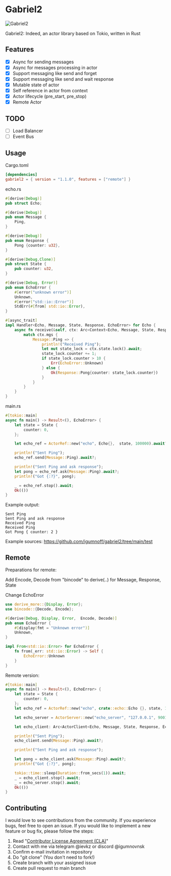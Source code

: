 # Gabriel2

![Gabriel2](https://github.com/igumnoff/gabriel2/raw/HEAD/logo.png)

Gabriel2: Indeed, an actor library based on Tokio, written in Rust

## Features

- [x] Async for sending messages
- [x] Async for messages processing in actor
- [x] Support messaging like send and forget 
- [x] Support messaging like send and wait response
- [x] Mutable state of actor
- [x] Self reference in actor from context
- [x] Actor lifecycle (pre_start, pre_stop)
- [x] Remote Actor

## TODO
- [ ] Load Balancer
- [ ] Event Bus

## Usage

Cargo.toml

```toml
[dependencies]
gabriel2 = { version = "1.1.0", features = ["remote"] }
```

echo.rs

```rust
#[derive(Debug)]
pub struct Echo;

#[derive(Debug)]
pub enum Message {
    Ping,
}

#[derive(Debug)]
pub enum Response {
    Pong {counter: u32},
}

#[derive(Debug,Clone)]
pub struct State {
    pub counter: u32,
}

#[derive(Debug, Error)]
pub enum EchoError {
    #[error("unknown error")]
    Unknown,
    #[error("std::io::Error")]
    StdErr(#[from] std::io::Error),
}

#[async_trait]
impl Handler<Echo, Message, State, Response, EchoError> for Echo {
    async fn receive(&self, ctx: Arc<Context<Echo, Message, State, Response, EchoError>>) -> Result<Response, EchoError> {
        match ctx.mgs {
            Message::Ping => {
                println!("Received Ping");
                let mut state_lock = ctx.state.lock().await;
                state_lock.counter += 1;
                if state_lock.counter > 10 {
                    Err(EchoError::Unknown)
                } else {
                    Ok(Response::Pong{counter: state_lock.counter})
                }
            }
        }
    }
}
```

main.rs

```rust
#[tokio::main]
async fn main() -> Result<(), EchoError> {
    let state = State {
        counter: 0,
    };

    let echo_ref = ActorRef::new("echo", Echo{},  state, 100000).await?;

    println!("Sent Ping");
    echo_ref.send(Message::Ping).await?;

    println!("Sent Ping and ask response");
    let pong = echo_ref.ask(Message::Ping).await?;
    println!("Got {:?}", pong);

    _ = echo_ref.stop().await;
    Ok(())
}
```

Example output:

```text 
Sent Ping
Sent Ping and ask response
Received Ping
Received Ping
Got Pong { counter: 2 }
```

Example sources: https://github.com/igumnoff/gabriel2/tree/main/test


## Remote 

Preparations for remote:

Add Encode, Decode from "bincode" to derive(..) for Message, Response, State

Change EchoError
```rust
use derive_more::{Display, Error};
use bincode::{Decode, Encode};

#[derive(Debug, Display, Error,  Encode, Decode)]
pub enum EchoError {
    #[display(fmt = "Unknown error")]
    Unknown,
}

impl From<std::io::Error> for EchoError {
    fn from(_err: std::io::Error) -> Self {
        EchoError::Unknown
    }
}
```
Remote version:

```rust
#[tokio::main]
async fn main() -> Result<(), EchoError> {
    let state = State {
        counter: 0,
    };
    let echo_ref = ActorRef::new("echo", crate::echo::Echo {}, state, 100000).await?;

    let echo_server = ActorServer::new("echo_server", "127.0.0.1", 9001, echo_ref).await?;

    let echo_client: Arc<ActorClient<Echo, Message, State, Response, EchoError >> = ActorClient::new("echo_client", "127.0.0.1", 9001).await?;

    println!("Sent Ping");
    echo_client.send(Message::Ping).await?;

    println!("Sent Ping and ask response");

    let pong = echo_client.ask(Message::Ping).await?;
    println!("Got {:?}", pong);

    tokio::time::sleep(Duration::from_secs(1)).await;
    _ = echo_client.stop().await;
    _ = echo_server.stop().await;
    Ok(())
}
```

## Contributing
I would love to see contributions from the community. If you experience bugs, feel free to open an issue. If you would like to implement a new feature or bug fix, please follow the steps:
1. Read "[Contributor License Agreement (CLA)](https://github.com/igumnoff/gabriel2/blob/main/CLA)"
2. Contact with me via telegram @ievkz or discord @igumnovnsk
3. Confirm e-mail invitation in repository
4. Do "git clone" (You don't need to fork!)
5. Create branch with your assigned issue
6. Create pull request to main branch
